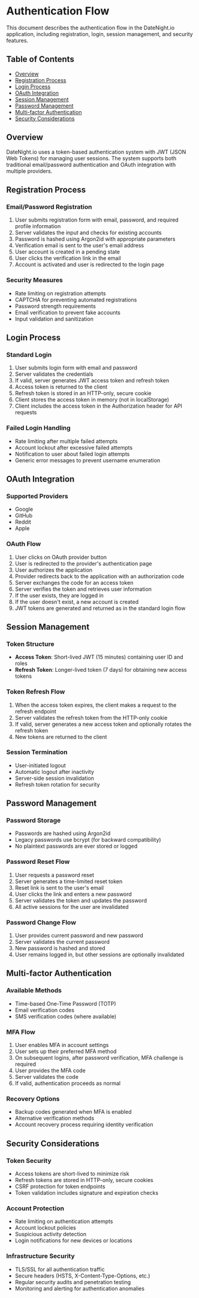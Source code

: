 # Authentication Flow

This document describes the authentication flow in the DateNight.io application, including registration, login, session management, and security features.

## Table of Contents

- [Overview](#overview)
- [Registration Process](#registration-process)
- [Login Process](#login-process)
- [OAuth Integration](#oauth-integration)
- [Session Management](#session-management)
- [Password Management](#password-management)
- [Multi-factor Authentication](#multi-factor-authentication)
- [Security Considerations](#security-considerations)

## Overview

DateNight.io uses a token-based authentication system with JWT (JSON Web Tokens) for managing user sessions. The system supports both traditional email/password authentication and OAuth integration with multiple providers.

## Registration Process

### Email/Password Registration

1. User submits registration form with email, password, and required profile information
2. Server validates the input and checks for existing accounts
3. Password is hashed using Argon2id with appropriate parameters
4. Verification email is sent to the user's email address
5. User account is created in a pending state
6. User clicks the verification link in the email
7. Account is activated and user is redirected to the login page

### Security Measures

- Rate limiting on registration attempts
- CAPTCHA for preventing automated registrations
- Password strength requirements
- Email verification to prevent fake accounts
- Input validation and sanitization

## Login Process

### Standard Login

1. User submits login form with email and password
2. Server validates the credentials
3. If valid, server generates JWT access token and refresh token
4. Access token is returned to the client
5. Refresh token is stored in an HTTP-only, secure cookie
6. Client stores the access token in memory (not in localStorage)
7. Client includes the access token in the Authorization header for API requests

### Failed Login Handling

- Rate limiting after multiple failed attempts
- Account lockout after excessive failed attempts
- Notification to user about failed login attempts
- Generic error messages to prevent username enumeration

## OAuth Integration

### Supported Providers

- Google
- GitHub
- Reddit
- Apple

### OAuth Flow

1. User clicks on OAuth provider button
2. User is redirected to the provider's authentication page
3. User authorizes the application
4. Provider redirects back to the application with an authorization code
5. Server exchanges the code for an access token
6. Server verifies the token and retrieves user information
7. If the user exists, they are logged in
8. If the user doesn't exist, a new account is created
9. JWT tokens are generated and returned as in the standard login flow

## Session Management

### Token Structure

- **Access Token**: Short-lived JWT (15 minutes) containing user ID and roles
- **Refresh Token**: Longer-lived token (7 days) for obtaining new access tokens

### Token Refresh Flow

1. When the access token expires, the client makes a request to the refresh endpoint
2. Server validates the refresh token from the HTTP-only cookie
3. If valid, server generates a new access token and optionally rotates the refresh token
4. New tokens are returned to the client

### Session Termination

- User-initiated logout
- Automatic logout after inactivity
- Server-side session invalidation
- Refresh token rotation for security

## Password Management

### Password Storage

- Passwords are hashed using Argon2id
- Legacy passwords use bcrypt (for backward compatibility)
- No plaintext passwords are ever stored or logged

### Password Reset Flow

1. User requests a password reset
2. Server generates a time-limited reset token
3. Reset link is sent to the user's email
4. User clicks the link and enters a new password
5. Server validates the token and updates the password
6. All active sessions for the user are invalidated

### Password Change Flow

1. User provides current password and new password
2. Server validates the current password
3. New password is hashed and stored
4. User remains logged in, but other sessions are optionally invalidated

## Multi-factor Authentication

### Available Methods

- Time-based One-Time Password (TOTP)
- Email verification codes
- SMS verification codes (where available)

### MFA Flow

1. User enables MFA in account settings
2. User sets up their preferred MFA method
3. On subsequent logins, after password verification, MFA challenge is required
4. User provides the MFA code
5. Server validates the code
6. If valid, authentication proceeds as normal

### Recovery Options

- Backup codes generated when MFA is enabled
- Alternative verification methods
- Account recovery process requiring identity verification

## Security Considerations

### Token Security

- Access tokens are short-lived to minimize risk
- Refresh tokens are stored in HTTP-only, secure cookies
- CSRF protection for token endpoints
- Token validation includes signature and expiration checks

### Account Protection

- Rate limiting on authentication attempts
- Account lockout policies
- Suspicious activity detection
- Login notifications for new devices or locations

### Infrastructure Security

- TLS/SSL for all authentication traffic
- Secure headers (HSTS, X-Content-Type-Options, etc.)
- Regular security audits and penetration testing
- Monitoring and alerting for authentication anomalies
